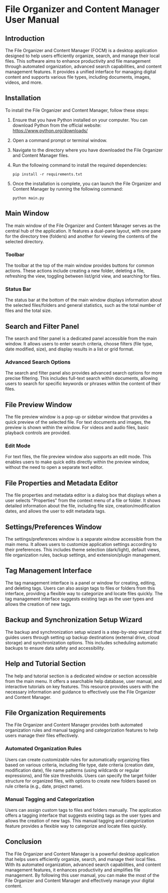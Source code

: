# File Organizer and Content Manager User Manual

## Introduction

The File Organizer and Content Manager (FOCM) is a desktop application designed to help users efficiently organize, search, and manage their local files. This software aims to enhance productivity and file management through automated organization, advanced search capabilities, and content management features. It provides a unified interface for managing digital content and supports various file types, including documents, images, videos, and more.

## Installation

To install the File Organizer and Content Manager, follow these steps:

1. Ensure that you have Python installed on your computer. You can download Python from the official website: https://www.python.org/downloads/

2. Open a command prompt or terminal window.

3. Navigate to the directory where you have downloaded the File Organizer and Content Manager files.

4. Run the following command to install the required dependencies:

   ```
   pip install -r requirements.txt
   ```

5. Once the installation is complete, you can launch the File Organizer and Content Manager by running the following command:

   ```
   python main.py
   ```

## Main Window

The main window of the File Organizer and Content Manager serves as the central hub of the application. It features a dual-pane layout, with one pane for the directory tree (folders) and another for viewing the contents of the selected directory.

### Toolbar

The toolbar at the top of the main window provides buttons for common actions. These actions include creating a new folder, deleting a file, refreshing the view, toggling between list/grid view, and searching for files.

### Status Bar

The status bar at the bottom of the main window displays information about the selected files/folders and general statistics, such as the total number of files and the total size.

## Search and Filter Panel

The search and filter panel is a dedicated panel accessible from the main window. It allows users to enter search criteria, choose filters (file type, date modified, size), and display results in a list or grid format.

### Advanced Search Options

The search and filter panel also provides advanced search options for more precise filtering. This includes full-text search within documents, allowing users to search for specific keywords or phrases within the content of their files.

## File Preview Window

The file preview window is a pop-up or sidebar window that provides a quick preview of the selected file. For text documents and images, the preview is shown within the window. For videos and audio files, basic playback controls are provided.

### Edit Mode

For text files, the file preview window also supports an edit mode. This enables users to make quick edits directly within the preview window, without the need to open a separate text editor.

## File Properties and Metadata Editor

The file properties and metadata editor is a dialog box that displays when a user selects "Properties" from the context menu of a file or folder. It shows detailed information about the file, including file size, creation/modification dates, and allows the user to edit metadata tags.

## Settings/Preferences Window

The settings/preferences window is a separate window accessible from the main menu. It allows users to customize application settings according to their preferences. This includes theme selection (dark/light), default views, file organization rules, backup settings, and extension/plugin management.

## Tag Management Interface

The tag management interface is a panel or window for creating, editing, and deleting tags. Users can also assign tags to files or folders from this interface, providing a flexible way to categorize and locate files quickly. The tag management interface suggests existing tags as the user types and allows the creation of new tags.

## Backup and Synchronization Setup Wizard

The backup and synchronization setup wizard is a step-by-step wizard that guides users through setting up backup destinations (external drive, cloud storage) and synchronization options. This includes scheduling automatic backups to ensure data safety and accessibility.

## Help and Tutorial Section

The help and tutorial section is a dedicated window or section accessible from the main menu. It offers a searchable help database, user manual, and interactive tutorials on key features. This resource provides users with the necessary information and guidance to effectively use the File Organizer and Content Manager.

## File Organization Requirements

The File Organizer and Content Manager provides both automated organization rules and manual tagging and categorization features to help users manage their files effectively.

### Automated Organization Rules

Users can create customizable rules for automatically organizing files based on various criteria, including file type, date criteria (creation date, modification date), file name patterns (using wildcards or regular expressions), and file size thresholds. Users can specify the target folder structure for organized files, with options to create new folders based on rule criteria (e.g., date, project name).

### Manual Tagging and Categorization

Users can assign custom tags to files and folders manually. The application offers a tagging interface that suggests existing tags as the user types and allows the creation of new tags. This manual tagging and categorization feature provides a flexible way to categorize and locate files quickly.

## Conclusion

The File Organizer and Content Manager is a powerful desktop application that helps users efficiently organize, search, and manage their local files. With its automated organization, advanced search capabilities, and content management features, it enhances productivity and simplifies file management. By following this user manual, you can make the most of the File Organizer and Content Manager and effectively manage your digital content.